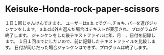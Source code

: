 # Keisuke-Honda-rock-paper-scissors
１日１回じゃんけんできます。
ユーザーはa.b. cでグー.チョキ. パーを選びジャンケンをします。
a.b.c以外を選んだ場合はテキストが表示され、プログラムが終了します。
ジャンケンをした後テキストファイルに年、月　、日付を記録します。 
１日１回までにしたいので、前に記録したテキストファイルを比較します。
日付が同じだった場合ジャンケンはできず、プログラムは終了します。
